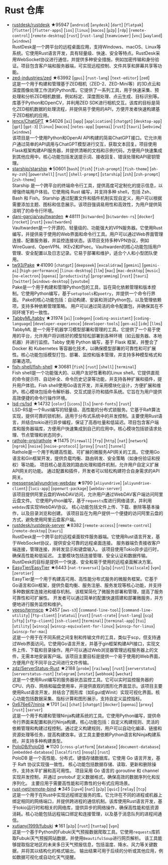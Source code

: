 # Rust 仓库

- [rustdesk/rustdesk](https://github.com/rustdesk/rustdesk) ★95947 [`android`] [`anydesk`] [`dart`] [`flatpak`] [`flutter`] [`flutter-apps`] [`ios`] [`linux`] [`macos`] [`p2p`] [`rdp`] [`remote-control`] [`remote-desktop`] [`rust`] [`rust-lang`] [`teamviewer`] [`vnc`] [`wayland`] [`windows`]  
  RustDesk是一个跨平台的远程桌面应用，支持Windows、macOS、Linux等系统。它使用Rust语言开发，具有轻量级、快速、安全等特点。RustDesk采用WebSocket协议进行通信，并提供多种安全措施，例如加密传输和身份验证。项目包含客户端和服务器端，可实现远程控制、文件共享和屏幕共享等功能。
- [zed-industries/zed](https://github.com/zed-industries/zed) ★63992 [`gpui`] [`rust-lang`] [`text-editor`] [`zed`]  
  这是一个用于构建和管理基于ZED相机（ZED-2、ZED-Mini等）的3D点云和深度图像处理工作流的Python库。它提供了一系列工具，用于快速采集、预处理和分析ZED相机数据，例如标定、深度图处理、点云生成、目标识别等。库基于Python和OpenCV，并利用ZED SDK进行相机交互。该库的目标是简化ZED相机数据的处理流程，并提供易于使用的API，方便开发者快速构建基于ZED相机的应用。
- [lencx/ChatGPT](https://github.com/lencx/ChatGPT) ★54026 [`ai`] [`app`] [`application`] [`chatgpt`] [`desktop-app`] [`gpt`] [`gpt-3`] [`linux`] [`macos`] [`notes-app`] [`openai`] [`rust`] [`tauri`] [`webview`] [`windows`]  
  该项目是一个使用Python和OpenAI API构建的简易ChatGPT接口。它允许用户通过简单的API调用与ChatGPT模型进行交互，获取文本回复。项目使用Flask框架构建API服务器，并提供清晰的文档和示例代码，方便用户快速集成到其他应用中。核心功能包括发送提示词、接收回复、错误处理和API密钥管理。
- [starship/starship](https://github.com/starship/starship) ★50601 [`bash`] [`fish`] [`fish-prompt`] [`fish-theme`] [`oh-my-zsh`] [`powershell`] [`rust`] [`shell-prompt`] [`starship`] [`zsh`] [`zsh-prompt`] [`zsh-theme`]  
  Starship 是一个跨平台的终端命令行工具，提供高度可定制化的提示信息，以增强终端用户体验。它使用纯 Rust 编写，并支持多种 shell，包括 Zsh、Bash 和 Fish。Starship 通过配置文件和插件机制实现自定义，用户可以根据需要添加主题、图标和信息展示。该项目强调易用性和高效性，为用户提供简洁明了的命令行环境。
- [dani-garcia/vaultwarden](https://github.com/dani-garcia/vaultwarden) ★48111 [`bitwarden`] [`bitwarden-rs`] [`docker`] [`rocket`] [`rust`] [`vaultwarden`]  
  Vaultwarden是一个开源的、轻量级的、功能强大的VPN服务器。它使用Rust编写，并提供易于使用的Web界面和命令行工具。用户可以通过Web界面管理连接、配置服务器，并监控连接状态。该项目支持多种VPN协议，例如WireGuard、OpenVPN、IKEv2和IPsec。Vaultwarden的核心功能包括用户管理、安全配置以及日志记录。它易于部署和维护，适合个人和小型团队使用。
- [tw93/Pake](https://github.com/tw93/Pake) ★41090 [`chatgpt`] [`deepseek`] [`excalidraw`] [`gemini`] [`gemini-ai`] [`high-performance`] [`linux-desktop`] [`llm`] [`mac`] [`mac-desktop`] [`music`] [`no-electron`] [`openai`] [`productivity`] [`programming`] [`rust`] [`tauri`] [`twitter`] [`windows-desktop`] [`youtube`]  
  Pake是一个用于构建和管理Python包的工具，旨在简化依赖管理和版本控制。它使用Python编写，基于`setuptools`和`poetry`，并提供一个命令行界面。  Pake的核心功能包括：自动构建、安装和测试Python包，以及管理依赖项，支持多种依赖管理策略。  用户可以通过简洁的命令配置包，并确保其在不同环境下的一致性。
- [TabbyML/tabby](https://github.com/TabbyML/tabby) ★31974 [`ai`] [`codegen`] [`coding-assistant`] [`coding-language`] [`developer-experience`] [`developer-tools`] [`gen-ai`] [`ide`] [`llms`]  
  TabbyML 是一个用于机器学习模型部署和管理的工具。它提供了一个易于使用的平台，允许用户将训练好的模型轻松部署到各种环境（如云服务器、本地机器）并进行监控。Tabby 使用 Python 编写，基于 Flask 框架，并整合了 Docker 和 Kubernetes 等容器化技术，以确保模型部署的可靠性和可扩展性。核心功能包括模型打包、部署、监控和版本管理，并支持多种模型格式和部署选项。
- [fish-shell/fish-shell](https://github.com/fish-shell/fish-shell) ★30681 [`fish`] [`rust`] [`shell`] [`terminal`]  
  Fish shell是一个功能强大的、以用户友好性著称的Linux shell。它提供直观的命令提示符、自动补全、命令历史记录等功能，并支持各种扩展和插件，提升用户体验。Fish shell使用Go语言开发，并采用模块化设计，方便扩展和维护。核心模块包括命令解析器、交互式提示符和插件系统。它旨在为用户提供高效便捷的命令行操作环境。
- [lsd-rs/lsd](https://github.com/lsd-rs/lsd) ★14732 [`color`] [`icons`] [`ls`] [`nerd-fonts`] [`rust`]  
  LSD-RS是一个Rust编写的轻量级、高性能的分布式锁服务。它基于Raft算法实现，提供可靠的锁机制，适用于分布式系统中的并发控制。主要使用Rust语言，并结合tokio进行异步编程，保证了高吞吐量和低延迟。项目包含客户端库和服务器端库，方便用户快速集成到自己的应用中。核心模块包括锁请求处理、节点管理和状态同步。
- [rathole-org/rathole](https://github.com/rathole-org/rathole) ★11475 [`firewall`] [`frp`] [`http`] [`nat`] [`network`] [`ngrok`] [`noise`] [`noise-protocol`] [`proxy`] [`rust`] [`tunnel`]  
  Rathole是一个用于构建高性能、可扩展的微服务API网关的工具。它使用Go语言和Gin框架开发，提供负载均衡、路由转发、安全策略（如身份验证和授权）等功能。  项目核心是高效的路由处理和插件机制，允许用户自定义扩展API网关的功能。  通过配置和插件，开发者可以轻松构建符合自身需求的API网关。
- [messense/aliyundrive-webdav](https://github.com/messense/aliyundrive-webdav) ★9790 [`aliyundrive`] [`aliyundrive-client`] [`luci-app`] [`openwrt-package`] [`webdav-server`]  
  该项目提供阿里云盘的WebDAV访问，允许用户通过WebDAV客户端访问阿里云盘文件。  它使用Python编写，基于`requests`库进行网络请求，并利用`webdav`库实现WebDAV协议。  核心功能包括文件上传、下载、删除等基本操作，以及目录浏览和创建。  该项目旨在为用户提供一个便捷的访问阿里云盘的方式，避免使用阿里云盘客户端。
- [rustdesk/rustdesk-server](https://github.com/rustdesk/rustdesk-server) ★8382 [`remote-access`] [`remote-control`] [`remote-desktop`] [`tauri`]  
  RustDesk是一个跨平台的远程桌面软件服务器端。它使用Rust语言开发，基于WebSocket协议，提供安全可靠的远程桌面连接。  服务器端负责接收客户端连接，管理连接，并转发显示和键盘输入。  该项目使用Tokio异步运行时，确保高性能和低延迟。  主要模块包括连接管理、安全认证和数据传输。  RustDesk的目标是提供一个快速、安全和易于使用的远程桌面解决方案。
- [EasyTier/EasyTier](https://github.com/EasyTier/EasyTier) ★6443 [`nat-traversal`] [`p2p`] [`rust`] [`tailscale`] [`vpn`] [`zerotier`]  
  EasyTier是一个用于构建高可用、高性能分布式服务的微服务框架。它基于Go语言和Gin框架，提供负载均衡、服务注册、服务发现等核心功能，并支持多种数据库连接池和缓存机制。  该框架简化了微服务部署和管理，提高了服务可靠性和可扩展性。  开发者可以通过简单的配置快速搭建和部署微服务，并方便地进行服务监控和维护。
- [veeso/termscp](https://github.com/veeso/termscp) ★2457 [`aws-s3`] [`command-line-tool`] [`command-line-utility`] [`ftp-client`] [`ratatui`] [`rust`] [`rust-crate`] [`rust-lang`] [`scp`] [`sftp`] [`sftp-client`] [`ssh-client`] [`terminal`] [`terminal-app`] [`tui`] [`utility`] [`winscp`] [`winscp-equivalent-for-linux`] [`winscp-for-linux`] [`winscp-for-mac`]  
  这是一个用于在不同系统之间复制和传输文件的工具，类似于scp，但支持通过Web界面访问。它使用Go语言开发，并基于gin框架构建API接口，实现文件上传、下载和目录操作。用户可以通过Web浏览器管理远程服务器上的文件，无需本地安装客户端。该项目主要目标是提供一个易于使用的Web界面，方便用户在不同平台之间进行文件传输。
- [zdz/ServerStatus-Rust](https://github.com/zdz/ServerStatus-Rust) ★2188 [`probe`] [`railway`] [`rust`] [`serverstatus`] [`serverstatus-rust`] [`telegram`] [`vnstat`] [`webhook`] [`wechat`]  
  这是一个使用Rust编写的服务器状态监控工具。它可以实时监控服务器的CPU、内存、网络和磁盘使用率，并提供直观的图形化界面显示。该项目主要使用Rust语言开发，并结合了图形库（如Egui或Winit）实现可视化界面。核心功能包括数据采集、指标计算和图形展示，支持自定义监控指标。
- [0x676e67/ninja](https://github.com/0x676e67/ninja) ★1701 [`ai`] [`chat`] [`chatgpt`] [`docker`] [`openai`] [`proxy`] [`rust`] [`server`]  
  这是一个用于构建和管理Ninja构建系统的工具。它使用Python编写，提供命令行界面来配置和执行Ninja构建。核心功能包括：自定义构建规则、灵活的依赖管理和构建过程控制。通过定义构建规则，用户可以自动化编译、链接和资源处理等任务，提高构建效率。该工具主要依赖Python语言和Ninja构建系统，并支持多种构建类型。
- [PoloDB/PoloDB](https://github.com/PoloDB/PoloDB) ★1120 [`cross-platform`] [`database`] [`document-database`] [`embedded-database`] [`localfirst`] [`nosql`] [`rust`]  
  PoloDB 是一个高性能、分布式、键值存储数据库。它使用 Go 语言开发，基于 Raft 协议实现强一致性。  核心功能包括数据存储、读取、更新和删除操作，支持水平扩展和高可用性。  项目采用 Go 语言的 goroutine 和 channel 实现并发控制，并通过 protobuf 定义数据格式，确保高效的数据序列化和反序列化。  主要应用于需要高性能和可靠性的分布式应用场景。
- [rust-net/remote-bind](https://github.com/rust-net/remote-bind) ★345 [`ipv4`] [`nat`] [`p2p`] [`quic`] [`relay`] [`tcp`]  
  这是一个用于在Rust中实现远程绑定服务的库。它允许在不同的进程或机器上绑定相同的网络端口，并提供跨进程的通信机制。该库使用Rust语言开发，基于tokio运行时和相关的网络库，提供异步的网络操作，确保高性能和低资源消耗。核心功能包括远程端口绑定和连接管理，以及基于消息队列的进程间通信。
- [xutianyi1999/fubuki](https://github.com/xutianyi1999/fubuki) ★161 [`p2p`] [`rust`] [`tuntap`] [`vpn`]  
  这是一个基于Python的Fubuki天气预报数据爬取工具。它使用`requests`库抓取Fubuki天气预报网站数据，并使用`BeautifulSoup`进行网页解析。  该工具能够提取指定地区的未来多日天气预报信息，包括温度、降水、风力等关键数据，并将其以结构化的格式输出。  输出结果可用于后续的分析或其他应用，例如数据可视化或自动化天气提醒。
